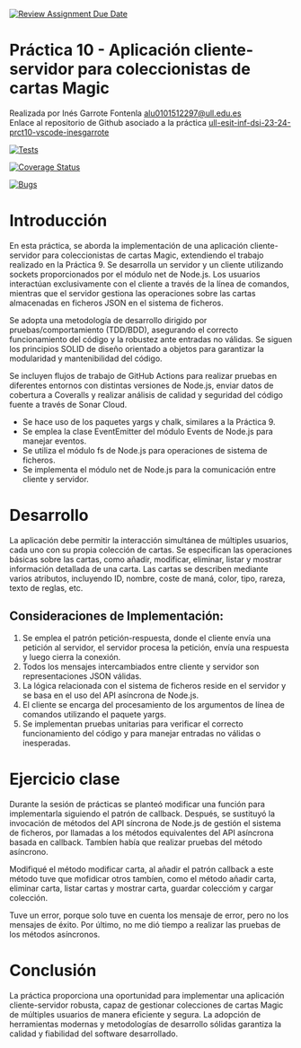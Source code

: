 [![Review Assignment Due Date](https://classroom.github.com/assets/deadline-readme-button-24ddc0f5d75046c5622901739e7c5dd533143b0c8e959d652212380cedb1ea36.svg)](https://classroom.github.com/a/7bX30zK4)

# Práctica 10 - Aplicación cliente-servidor para coleccionistas de cartas Magic

Realizada por Inés Garrote Fontenla [alu0101512297@ull.edu.es](alu0101512297@ull.edu.es)  
Enlace al repositorio de Github asociado a la práctica [ull-esit-inf-dsi-23-24-prct10-vscode-inesgarrote](https://github.com/ULL-ESIT-INF-DSI-2324/ull-esit-inf-dsi-23-24-prct10-fs-proc-sockets-magic-app-inesgarrote.git)

[![Tests](https://github.com/ULL-ESIT-INF-DSI-2324/ull-esit-inf-dsi-23-24-prct10-fs-proc-sockets-magic-app-inesgarrote/actions/workflows/node.js.yml/badge.svg)](https://github.com/ULL-ESIT-INF-DSI-2324/ull-esit-inf-dsi-23-24-prct10-fs-proc-sockets-magic-app-inesgarrote/actions/workflows/node.js.yml)

[![Coverage Status](https://coveralls.io/repos/github/ULL-ESIT-INF-DSI-2324/ull-esit-inf-dsi-23-24-prct10-fs-proc-sockets-magic-app-inesgarrote/badge.svg?branch=main)](https://coveralls.io/github/ULL-ESIT-INF-DSI-2324/ull-esit-inf-dsi-23-24-prct10-fs-proc-sockets-magic-app-inesgarrote?branch=main)

[![Bugs](https://sonarcloud.io/api/project_badges/measure?project=ULL-ESIT-INF-DSI-2324_ull-esit-inf-dsi-23-24-prct10-fs-proc-sockets-magic-app-inesgarrote&metric=bugs)](https://sonarcloud.io/summary/new_code?id=ULL-ESIT-INF-DSI-2324_ull-esit-inf-dsi-23-24-prct10-fs-proc-sockets-magic-app-inesgarrote)

# Introducción

En esta práctica, se aborda la implementación de una aplicación cliente-servidor para coleccionistas de cartas Magic, extendiendo el trabajo realizado en la Práctica 9. Se desarrolla un servidor y un cliente utilizando sockets proporcionados por el módulo net de Node.js. Los usuarios interactúan exclusivamente con el cliente a través de la línea de comandos, mientras que el servidor gestiona las operaciones sobre las cartas almacenadas en ficheros JSON en el sistema de ficheros.

Se adopta una metodología de desarrollo dirigido por pruebas/comportamiento (TDD/BDD), asegurando el correcto funcionamiento del código y la robustez ante entradas no válidas. Se siguen los principios SOLID de diseño orientado a objetos para garantizar la modularidad y mantenibilidad del código.

Se incluyen flujos de trabajo de GitHub Actions para realizar pruebas en diferentes entornos con distintas versiones de Node.js, enviar datos de cobertura a Coveralls y realizar análisis de calidad y seguridad del código fuente a través de Sonar Cloud.

- Se hace uso de los paquetes yargs y chalk, similares a la Práctica 9.
- Se emplea la clase EventEmitter del módulo Events de Node.js para manejar eventos.
- Se utiliza el módulo fs de Node.js para operaciones de sistema de ficheros.
- Se implementa el módulo net de Node.js para la comunicación entre cliente y servidor.

# Desarrollo

La aplicación debe permitir la interacción simultánea de múltiples usuarios, cada uno con su propia colección de cartas. Se especifican las operaciones básicas sobre las cartas, como añadir, modificar, eliminar, listar y mostrar información detallada de una carta. Las cartas se describen mediante varios atributos, incluyendo ID, nombre, coste de maná, color, tipo, rareza, texto de reglas, etc.

## Consideraciones de Implementación:

1. Se emplea el patrón petición-respuesta, donde el cliente envía una petición al servidor, el servidor procesa la petición, envía una respuesta y luego cierra la conexión.
2. Todos los mensajes intercambiados entre cliente y servidor son representaciones JSON válidas.
3. La lógica relacionada con el sistema de ficheros reside en el servidor y se basa en el uso del API asíncrona de Node.js.
4. El cliente se encarga del procesamiento de los argumentos de línea de comandos utilizando el paquete yargs.
5. Se implementan pruebas unitarias para verificar el correcto funcionamiento del código y para manejar entradas no válidas o inesperadas.

# Ejercicio clase

Durante la sesión de prácticas se planteó modificar una función para implementarla siguiendo el patrón de callback. Después, se sustituyó la invocación de métodos del API síncrona de Node.js de gestión el sistema de ficheros, por llamadas a los métodos equivalentes del API asíncrona basada en callback. Tambíen había que realizar pruebas del método asíncrono.

Modifiqué el método modificar carta, al añadir el patrón callback a este método tuve que mofidicar otros tambíen, como el método añadir carta, eliminar carta, listar cartas y mostrar carta, guardar coleccióm y cargar colección.

Tuve un error, porque solo tuve en cuenta los mensaje de error, pero no los mensajes de éxito. Por último, no me dió tiempo a realizar las pruebas de los métodos asíncronos.

# Conclusión

La práctica proporciona una oportunidad para implementar una aplicación cliente-servidor robusta, capaz de gestionar colecciones de cartas Magic de múltiples usuarios de manera eficiente y segura. La adopción de herramientas modernas y metodologías de desarrollo sólidas garantiza la calidad y fiabilidad del software desarrollado.
